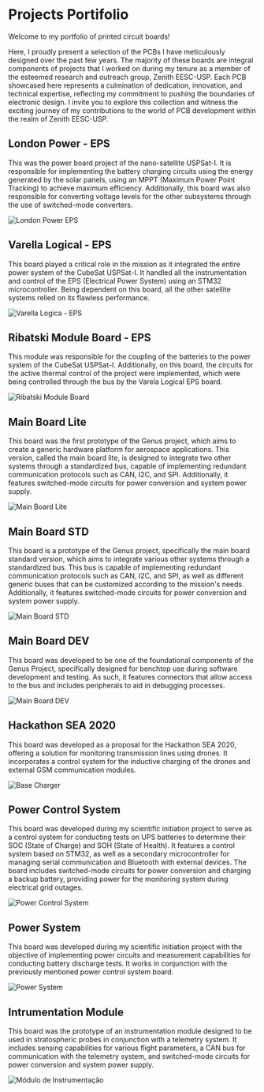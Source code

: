 # Projects Portifolio

Welcome to my portfolio of printed circuit boards! 

Here, I proudly present a selection of the PCBs I have meticulously designed over the past few years. The majority of these boards are integral components of projects that I worked on during my tenure as a member of the esteemed research and outreach group, Zenith EESC-USP. Each PCB showcased here represents a culmination of dedication, innovation, and technical expertise, reflecting my commitment to pushing the boundaries of electronic design. I invite you to explore this collection and witness the exciting journey of my contributions to the world of PCB development within the realm of Zenith EESC-USP.

## London Power - EPS
This was the power board project of the nano-satellite USPSat-I. It is responsible for implementing the battery charging circuits using the energy generated by the solar panels, using an MPPT (Maximum Power Point Tracking) to achieve maximum efficiency. Additionally, this board was also responsible for converting voltage levels for the other subsystems through the use of switched-mode converters.

![London Power EPS](/images/London_soldada.png)

## Varella Logical - EPS
This board played a critical role in the mission as it integrated the entire power system of the CubeSat USPSat-I. It handled all the instrumentation and control of the EPS (Electrical Power System) using an STM32 microcontroller. Being dependent on this board, all the other satellite systems relied on its flawless performance.

![Varella Logica - EPS](/images/logical_soldada.png)

## Ribatski Module Board - EPS

This module was responsible for the coupling of the batteries to the power system of the CubeSat USPSat-I. Additionally, on this board, the circuits for the active thermal control of the project were implemented, which were being controlled through the bus by the Varela Logical EPS board.

![Ribatski Module Board](/images/ribatski_soldada.png)

## Main Board Lite

This board was the first prototype of the Genus project, which aims to create a generic hardware platform for aerospace applications. This version, called the main board lite, is designed to integrate two other systems through a standardized bus, capable of implementing redundant communication protocols such as CAN, I2C, and SPI. Additionally, it features switched-mode circuits for power conversion and system power supply.


![Main Board Lite](/images/main_lite.jpeg)

## Main Board STD
This board is a prototype of the Genus project, specifically the main board standard version, which aims to integrate various other systems through a standardized bus. This bus is capable of implementing redundant communication protocols such as CAN, I2C, and SPI, as well as different generic buses that can be customized according to the mission's needs. Additionally, it features switched-mode circuits for power conversion and system power supply.

![Main Board STD](/images/main_std.PNG)

## Main Board DEV

This board was developed to be one of the foundational components of the Genus Project, specifically designed for benchtop use during software development and testing. As such, it features connectors that allow access to the bus and includes peripherals to aid in debugging processes.

![Main Board DEV](/images/main_dev.PNG)

## Hackathon SEA 2020
This board was developed as a proposal for the Hackathon SEA 2020, offering a solution for monitoring transmission lines using drones. It incorporates a control system for the inductive charging of the drones and external GSM communication modules.

![Base Charger](/images/placa_base.PNG)

## Power Control System 
This board was developed during my scientific initiation project to serve as a control system for conducting tests on UPS batteries to determine their SOC (State of Charge) and SOH (State of Health). It features a control system based on STM32, as well as a secondary microcontroller for managing serial communication and Bluetooth with external devices. The board includes switched-mode circuits for power conversion and charging a backup battery, providing power for the monitoring system during electrical grid outages.

![Power Control System](/images/controlsystem.PNG)

## Power System 

This board was developed during my scientific initiation project with the objective of implementing power circuits and measurement capabilities for conducting battery discharge tests. It works in conjunction with the previously mentioned power control system board.

![Power System](/images/power-render.PNG)

##  Intrumentation Module
This board was the prototype of an instrumentation module designed to be used in stratospheric probes in conjunction with a telemetry system. It includes sensing capabilities for various flight parameters, a CAN bus for communication with the telemetry system, and switched-mode circuits for power conversion and system power supply.

![Módulo de Instrumentação](/images/varelastd.png)


